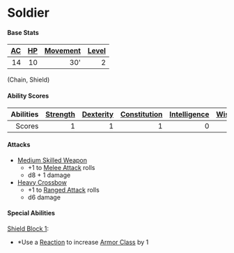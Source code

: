 # Soldier

#### Base Stats

| [AC](../../../Player%20Characters/Derived%20Statistics/Armor%20Class.md) | [HP](../../../Player%20Characters/Derived%20Statistics/Health%20Points.md) | [Movement](../../../Game%20Procedures/Movement.md) | [Level](../../../Player%20Characters/Derived%20Statistics/Level.md) |
| -----------------------------------------------------------------------: | -------------------------------------------------------------------------: | -------------------------------------------------: | ------------------------------------------------------------------: |
|                                                                       14 |                                                                         10 |                                                30' |                                                                   2 |
(Chain, Shield)
#### Ability Scores

| Abilities | [Strength](../../../Player%20Characters/Chosen%20Statistics/Strength.md) | [Dexterity](../../../Player%20Characters/Chosen%20Statistics/Dexterity.md) | [Constitution](../../../Player%20Characters/Chosen%20Statistics/Constitution.md) | [Intelligence](../../../Player%20Characters/Chosen%20Statistics/Intelligence.md) | [Wisdom](../../../Player%20Characters/Chosen%20Statistics/Wisdom.md)<br> | [Charisma](../../../Player%20Characters/Chosen%20Statistics/Charisma.md)<br> |
| --------: | -----------------------------------------------------------------------: | -------------------------------------------------------------------------: | -------------------------------------------------------------------------------: | -------------------------------------------------------------------------------: | -----------------------------------------------------------------------: | ---------------------------------------------------------------------------: |
|    Scores |                                                                        1 |                                                                          1 |                                                                                1 |                                                                                0 |                                                                        0 |                                                                            0 |
#### Attacks
- [Medium Skilled Weapon](../../../Items/Individual%20Item%20Cards/Weapons/Melee%20Weapons/Medium%20Skilled%20Weapon.md)
	- +1 to [Melee Attack](../../../Game%20Procedures/Melee%20Attack.md) rolls
	- d8 + 1 damage
- [Heavy Crossbow](../../../Items/Individual%20Item%20Cards/Weapons/Ranged%20Weapons/Heavy%20Crossbow.md)
	- +1 to [Ranged Attack](../../../Game%20Procedures/Ranged%20Attack.md) rolls
	- d6 damage
#### Special Abilities
[Shield Block 1](../../../Items/Individual%20Item%20Cards/Armors/Armor%20Properties/Shield%20X%20Property.md#Shield%20Block%20X):
- *Use a [Reaction](../../../Game%20Procedures/Reaction.md) to increase [Armor Class](../../../Player%20Characters/Derived%20Statistics/Armor%20Class.md) by 1